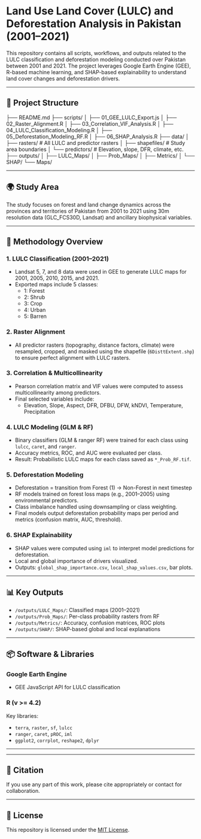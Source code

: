 # Land Use Land Cover (LULC) and Deforestation Analysis in Pakistan (2001–2021)

This repository contains all scripts, workflows, and outputs related to the LULC classification and deforestation modeling conducted over Pakistan between 2001 and 2021. The project leverages Google Earth Engine (GEE), R-based machine learning, and SHAP-based explainability to understand land cover changes and deforestation drivers.

---

## 📂 Project Structure
├── README.md ├── scripts/ │ ├── 01_GEE_LULC_Export.js │ ├── 02_Raster_Alignment.R │ ├── 03_Correlation_VIF_Analysis.R │ ├── 04_LULC_Classification_Modeling.R │ ├── 05_Deforestation_Modeling_RF.R │ ├── 06_SHAP_Analysis.R ├── data/ │ ├── rasters/ # All LULC and predictor rasters │ ├── shapefiles/ # Study area boundaries │ └── predictors/ # Elevation, slope, DFR, climate, etc. ├── outputs/ │ ├── LULC_Maps/ │ ├── Prob_Maps/ │ ├── Metrics/ │ └── SHAP/ └── Maps/



---

## 🌍 Study Area

The study focuses on forest and land change dynamics across the provinces and territories of Pakistan from 2001 to 2021 using 30m resolution data (GLC_FCS30D, Landsat) and ancillary biophysical variables.

---

## 🔧 Methodology Overview

### 1. LULC Classification (2001–2021)
- Landsat 5, 7, and 8 data were used in GEE to generate LULC maps for 2001, 2005, 2010, 2015, and 2021.
- Exported maps include 5 classes:
  - 1: Forest
  - 2: Shrub
  - 3: Crop
  - 4: Urban
  - 5: Barren

### 2. Raster Alignment
- All predictor rasters (topography, distance factors, climate) were resampled, cropped, and masked using the shapefile (`6DisttExtent.shp`) to ensure perfect alignment with LULC rasters.

### 3. Correlation & Multicollinearity
- Pearson correlation matrix and VIF values were computed to assess multicollinearity among predictors.
- Final selected variables include:
  - Elevation, Slope, Aspect, DFR, DFBU, DFW, kNDVI, Temperature, Precipitation

### 4. LULC Modeling (GLM & RF)
- Binary classifiers (GLM & ranger RF) were trained for each class using `lulcc`, `caret`, and `ranger`.
- Accuracy metrics, ROC, and AUC were evaluated per class.
- Result: Probabilistic LULC maps for each class saved as `*_Prob_RF.tif`.

### 5. Deforestation Modeling
- Deforestation = transition from Forest (1) → Non-Forest in next timestep
- RF models trained on forest loss maps (e.g., 2001–2005) using environmental predictors.
- Class imbalance handled using downsampling or class weighting.
- Final models output deforestation probability maps per period and metrics (confusion matrix, AUC, threshold).

### 6. SHAP Explainability
- SHAP values were computed using `iml` to interpret model predictions for deforestation.
- Local and global importance of drivers visualized.
- Outputs: `global_shap_importance.csv`, `local_shap_values.csv`, bar plots.

---

## 📊 Key Outputs

- `/outputs/LULC_Maps/`: Classified maps (2001–2021)
- `/outputs/Prob_Maps/`: Per-class probability rasters from RF
- `/outputs/Metrics/`: Accuracy, confusion matrices, ROC plots
- `/outputs/SHAP/`: SHAP-based global and local explanations

---

## 📦 Software & Libraries

### Google Earth Engine
- GEE JavaScript API for LULC classification

### R (v >= 4.2)
Key libraries:
- `terra`, `raster`, `sf`, `lulcc`
- `ranger`, `caret`, `pROC`, `iml`
- `ggplot2`, `corrplot`, `reshape2`, `dplyr`

---
---

## 📄 Citation

If you use any part of this work, please cite appropriately or contact for collaboration.

---

## 📃 License

This repository is licensed under the [MIT License](LICENSE).














